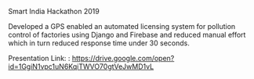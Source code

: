  Smart India Hackathon 2019
 
 Developed a GPS enabled an automated licensing system for pollution control of factories using Django and
 Firebase and reduced manual effort which in turn reduced response time under 30 seconds.
 
 Presentation Link: : https://drive.google.com/open?id=1GgiN1vpc1uN6KqiTWVO70gtVeJwMD1vL
